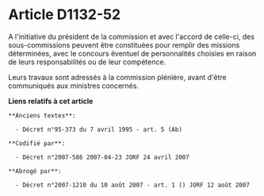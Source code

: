 # Article D1132-52

A l'initiative du président de la commission et avec l'accord de celle-ci, des sous-commissions peuvent être constituées pour
remplir des missions déterminées, avec le concours éventuel de personnalités choisies en raison de leurs responsabilités ou
de leur compétence.

Leurs travaux sont adressés à la commission plénière, avant d'être communiqués aux ministres concernés.

**Liens relatifs à cet article**

	**Anciens textes**:

	  - Décret n°95-373 du 7 avril 1995 - art. 5 (Ab)

	**Codifié par**:

	  - Décret n°2007-586 2007-04-23 JORF 24 avril 2007

	**Abrogé par**:

	  - Décret n°2007-1210 du 10 août 2007 - art. 1 () JORF 12 août 2007
